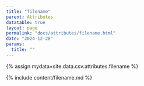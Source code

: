 ```yaml
---
title: "filename"
parent: Attributes
datatable: true
layout: page
permalink: "docs/attributes/filename.html"
date: "2024-12-28"
params:
  title: ""
---
```

{% assign mydata=site.data.csv.attributes.filename %} 

{% include content/filename.md %}
